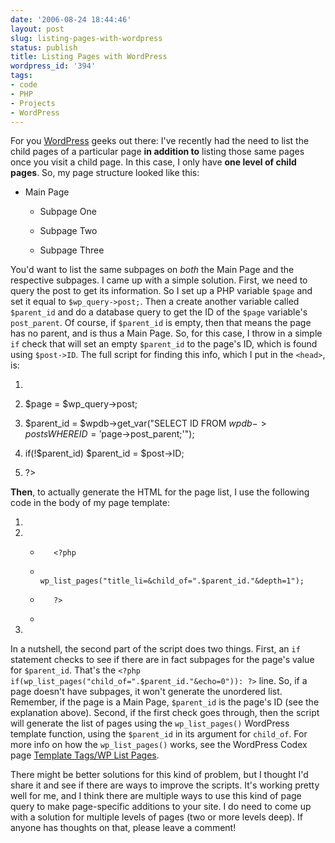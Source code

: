 ```yaml
---
date: '2006-08-24 18:44:46'
layout: post
slug: listing-pages-with-wordpress
status: publish
title: Listing Pages with WordPress
wordpress_id: '394'
tags:
- code
- PHP
- Projects
- WordPress
---
```


For you [WordPress](http://wordpress.org) geeks out there: I've recently had the need to list the child pages of a particular page **in addition to** listing those same pages once you visit a child page. In this case, I only have **one level of child pages**. So, my page structure looked like this:



	
  * Main Page

	
    * Subpage One

	
    * Subpage Two

	
    * Subpage Three





You'd want to list the same subpages on _both_ the Main Page and the respective subpages. I came up with a simple solution. First, we need to query the post to get its information. So I set up a PHP variable `$page` and set it equal to `$wp_query->post;`. Then a create another variable called `$parent_id` and do a database query to get the ID of the `$page` variable's `post_parent`. Of course, if `$parent_id` is empty, then that means the page has no parent, and is thus a Main Page. So, for this case, I throw in a simple `if` check that will set an empty `$parent_id` to the page's ID, which is found using `$post->ID`. The full script for finding this info, which I put in the `<head>`, is:



	
  1. <?php

	
  2.    $page = $wp_query->post;

	
  3.    $parent_id = $wpdb->get_var("SELECT ID FROM $wpdb->posts WHERE ID = '$page->post_parent;'");

	
  4.    if(!$parent_id) $parent_id = $post->ID;

	
  5. ?>


**Then**, to actually generate the HTML for the page list, I use the following code in the body of my page template:



	
  1. <?php if(wp_list_pages("child_of=".$parent_id."&echo=0")): ?>

	
  2.    <ul id="subnav">

	
  3.        <?php

        
  4.            wp_list_pages("title_li=&child_of=".$parent_id."&depth=1");

        
  5.        ?>

	
  6.    </ul>

	
  7. <?php endif; ?>


In a nutshell, the second part of the script does two things. First, an `if` statement checks to see if there are in fact subpages for the page's value for `$parent_id`. That's the `<?php if(wp_list_pages("child_of=".$parent_id."&echo=0")): ?>` line. So, if a page doesn't have subpages, it won't generate the unordered list. Remember, if the page is a Main Page, `$parent_id` is the page's ID (see the explanation above). Second, if the first check goes through, then the script will generate the list of pages using the `wp_list_pages()` WordPress template function, using the `$parent_id` in its argument for `child_of`. For more info on how the `wp_list_pages()` works, see the WordPress Codex page [Template Tags/WP List Pages](http://codex.wordpress.org/Template_Tags/wp_list_pages).

There might be better solutions for this kind of problem, but I thought I'd share it and see if there are ways to improve the scripts. It's working pretty well for me, and I think there are multiple ways to use this kind of page query to make page-specific additions to your site. I do need to come up with a solution for multiple levels of pages (two or more levels deep). If anyone has thoughts on that, please leave a comment!
